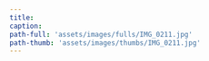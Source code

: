 ```yaml
---
title:
caption:
path-full: 'assets/images/fulls/IMG_0211.jpg'
path-thumb: 'assets/images/thumbs/IMG_0211.jpg'
---
```

